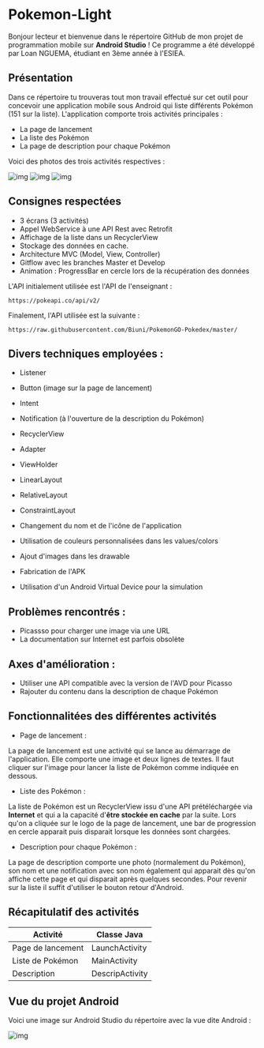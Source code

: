# Pokemon-Light

Bonjour lecteur et bienvenue dans le répertoire GitHub de mon projet de programmation mobile sur **Android Studio** !
Ce programme a été développé par Loan NGUEMA, étudiant en 3ème année à l'ESIEA.

## Présentation

Dans ce répertoire tu trouveras tout mon travail effectué sur cet outil pour concevoir une application mobile sous Android qui liste différents Pokémon (151 sur la liste). L'application comporte trois activités principales :

- La page de lancement
- La liste des Pokémon
- La page de description pour chaque Pokémon

Voici des photos des trois activités respectives :

![img](https://image.noelshack.com/fichiers/2019/14/5/1554500769-laucnher.jpg)  ![img](https://image.noelshack.com/fichiers/2019/14/5/1554500769-list.jpg)  ![img](https://image.noelshack.com/fichiers/2019/14/5/1554500769-descriptionitem.jpg)

## Consignes respectées

- 3 écrans (3 activités)
- Appel WebService à une API Rest avec Retrofit
- Affichage de la liste dans un RecyclerView
- Stockage des données en cache.
- Architecture MVC (Model, View, Controller)
- Gitflow avec les branches Master et Develop
- Animation : ProgressBar en cercle lors de la récupération des données


L'API initialement utilisée est l'API de l'enseignant :
````
https://pokeapi.co/api/v2/
````
Finalement, l'API utilisée est la suivante :
````
https://raw.githubusercontent.com/Biuni/PokemonGO-Pokedex/master/
````


## Divers techniques employées :

- Listener
- Button (image sur la page de lancement)
- Intent
- Notification (à l'ouverture de la description du Pokémon)

- RecyclerView
- Adapter
- ViewHolder

- LinearLayout
- RelativeLayout
- ConstraintLayout

- Changement du nom et de l'icône de l'application
- Utilisation de couleurs personnalisées dans les values/colors
- Ajout d'images dans les drawable
- Fabrication de l'APK
- Utilisation d'un Android Virtual Device pour la simulation


## Problèmes rencontrés :

- Picassso pour charger une image via une URL
- La documentation sur Internet est parfois obsolète


## Axes d'amélioration :

- Utiliser une API compatible avec la version de l'AVD pour Picasso
- Rajouter du contenu dans la description de chaque Pokémon


## Fonctionnalitées des différentes activités


- Page de lancement :

La page de lancement est une activité qui se lance au démarrage de l'application. Elle comporte une image et deux lignes de textes. Il faut cliquer sur l'image pour lancer la liste de Pokémon comme indiquée en dessous.

- Liste des Pokémon :

La liste de Pokémon est un RecyclerView issu d'une API prétéléchargée via **Internet** et qui a la capacité d'**être stockée en cache** par la suite. Lors qu'on a cliquée sur le logo de la page de lancement, une bar de progression en cercle apparait puis disparait lorsque les données sont chargées.

- Description pour chaque Pokémon :

La page de description comporte une photo (normalement du Pokémon), son nom et une notification avec son nom également qui apparait dès qu'on affiche cette page et qui disparait après quelques secondes. Pour revenir sur la liste il suffit d'utiliser le bouton retour d'Android.


## Récapitulatif des activités

|Activité          |Classe Java        |
|------------------|-------------------|
|Page de lancement |LaunchActivity     |
|Liste de Pokémon  |MainActivity       |
|Description       |DescripActivity    |


## Vue du projet Android

Voici une image sur Android Studio du répertoire avec la vue dite Android :

![img](https://image.noelshack.com/fichiers/2019/14/5/1554500769-rep.jpg)

